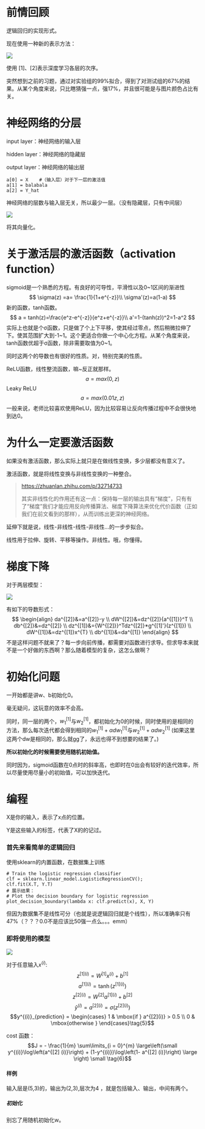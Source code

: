 # 前情回顾

逻辑回归的实现形式。

现在使用一种新的表示方法：

![](2-jpg/1.jpg)

使用 [1]、[2]表示深度学习各层的次序。

突然想到之前的习题，通过对实验组的99%拟合，得到了对测试组的67%的结果。从某个角度来说，只比瞎猜强一点，强17%，并且很可能是与图片颜色占比有关。

# 神经网络的分层

input layer：神经网络的输入层

hidden layer：神经网络的隐藏层

output layer：神经网络的输出层

```
a[0] = X	#（输入层）对于下一层的激活值
a[1] = balabala
a[2] = Y_hat
```

神经网络的层数与输入层无关，所以最少一层。（没有隐藏层，只有中间层）

![](2-jpg/2.jpg)

将其向量化。

# 关于激活层的激活函数（activation function）

sigmoid是一个熟悉的方程。有良好的可导性，平滑性以及0~1区间的渐进性
$$
\sigma(z) =a= \frac{1}{1+e^{-z}}\\
\sigma'(z)=a(1-a)
$$
新的函数，tanh函数。
$$
a = tanh(z)=\frac{e^z-e^{-z}}{e^z+e^{-z}}\\
a'=1-(tanh(z))^2=1-a^2
$$
实际上也就是个σ函数，只是做了个上下平移，使其经过零点，然后稍微拉伸了下。使其范围扩大到-1\~1。这个更适合你做一个中心化方程。从某个角度来说，tanh函数优超于σ函数，除非需要取值为0\~1。

同时这两个的导数也有很好的性质。对，特别完美的性质。



ReLU函数，线性整流函数，嘛~反正就那样。
$$
a = max(0,z)
$$
Leaky ReLU
$$
a=max(0.01z,z)
$$
一般来说，老师比较喜欢使用ReLU，因为比较容易让反向传播过程中不会很快地到达0。

# 为什么一定要激活函数

如果没有激活函数，那么实际上就只是在做线性变换，多少层都没有意义了。

激活函数，就是将线性变换与非线性变换的一种整合。

> https://zhuanlan.zhihu.com/p/32714733
>
> 其实非线性化的作用还有这一点：保持每一层的输出具有“梯度”，只有有了“梯度”我们才能应用反向传播算法、梯度下降算法来优化代价函数（正如我们在前文看到的那样），从而训练出更深的神经网络。

延伸下就是说，线性-非线性-线性-非线性...的一步步拟合。

线性用于拉伸、旋转、平移等操作。非线性。哦，你懂得。

# 梯度下降

对于两层模型：

![](2-jpg/3.jpg)

有如下的导数形式：
$$
\begin{align}
da^{[2]}&=a^{[2]}-y \\
dW^{[2]}&=dz^{[2]}{a^{[1]}}^T \\
db^{[2]}&=dz^{[2]} \\
dz^{[1]}&={W^{[2]}}^Tdz^{[2]}*g^{[1]'}(z^{[1]}) \\
dW^{[1]}&=dz^{[1]}x^{T} \\
db^{[1]}&=da^{[1]}
\end{align}
$$
不是这样问题不就来了？每一步向前传播，都需要对函数进行求导。但求导本来就不是一个好做的东西啊？那么随着模型的复杂，这怎么做啊？

# 初始化问题

一开始都是讲w、b初始化0。

毫无疑问，这玩意的效率不会高。

同时，同一层的两个，$w^{[1]}_1$与$w^{[1]}_2$，都初始化为0的时候，同时使用的是相同的方法，那么每次迭代都会得到相同的$w^{[1]}_1+\alpha dw^{[1]}_1$与$w^{[1]}_2+\alpha dw^{[1]}_2$ (如果这里这两个dw是相同的，那么就gg了，永远也得不到想要的结果了。)

**所以初始化的时候需要使用随机初始值。**

同时因为，sigmoid函数在0点时的斜率高，也即时在0出会有较好的迭代效率，所以尽量使用尽量小的初始值，可以加快迭代。

# 编程

X是你的输入，表示了x点的位置。

Y是这些输入的标签，代表了X的的记过。

### 首先来看简单的逻辑回归

使用sklearn的内置函数，在数据集上训练

```
# Train the logistic regression classifier
clf = sklearn.linear_model.LogisticRegressionCV();
clf.fit(X.T, Y.T)
# 展示结果：
# Plot the decision boundary for logistic regression
plot_decision_boundary(lambda x: clf.predict(x), X, Y)
```

但因为数据集不是线性可分（也就是说逻辑回归就是个线性），所以准确率只有47%（？？？0.0不是应该比50强一点么。。。emm）

### 即将使用的模型

![](2-jpg/4.png)

对于任意输入$x^{(i)}$:
$$z^{[1] (i)} =  W^{[1]} x^{(i)} + b^{[1]}\tag{1}$$ 
$$a^{[1] (i)} = \tanh(z^{[1] (i)})\tag{2}$$
$$z^{[2] (i)} = W^{[2]} a^{[1] (i)} + b^{[2]}\tag{3}$$
$$\hat{y}^{(i)} = a^{[2] (i)} = \sigma(z^{ [2] (i)})\tag{4}$$
$$y^{(i)}_{prediction} = \begin{cases} 1 & \mbox{if } a^{[2](i)} > 0.5 \\ 0 & \mbox{otherwise } \end{cases}\tag{5}$$

cost 函数： 
$$J = - \frac{1}{m} \sum\limits_{i = 0}^{m} \large\left(\small y^{(i)}\log\left(a^{[2] (i)}\right) + (1-y^{(i)})\log\left(1- a^{[2] (i)}\right)  \large  \right) \small \tag{6}$$

#### 样例

输入层是(5,3)的，输出为(2,3),层次为4 ，就是包括输入、输出，中间有两个。

##### 初始化

别忘了用随机初始化w。

<!--使用固定seed，真犯规啊-->

